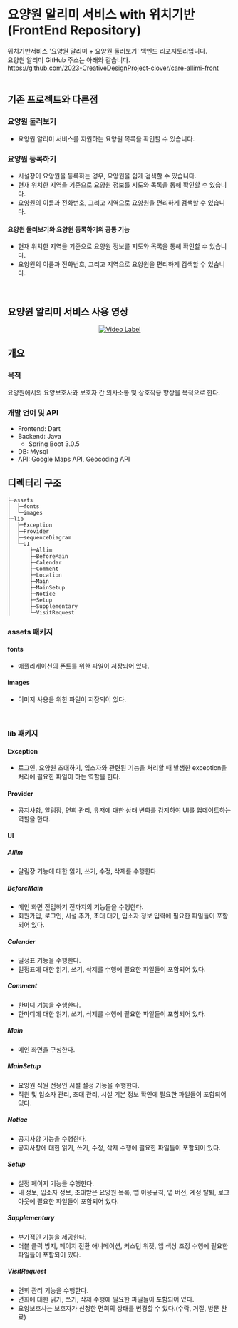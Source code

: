 # 요양원 알리미 서비스 with 위치기반(FrontEnd Repository)

위치기반서비스 '요양원 알리미 + 요양원 둘러보기' 백엔드 리포지토리입니다.<br/>
요양원 알리미 GitHub 주소는 아래와 같습니다.<br/>
https://github.com/2023-CreativeDesignProject-clover/care-allimi-front
<br/><br/>

## 기존 프로젝트와 다른점
### 요양원 둘러보기
- 요양원 알리미 서비스를 지원하는 요양원 목록을 확인할 수 있습니다.
  
### 요양원 등록하기
- 시설장이 요양원을 등록하는 경우, 요양원을 쉽게 검색할 수 있습니다.
- 현재 위치한 지역을 기준으로 요양원 정보를 지도와 목록을 통해 확인할 수 있습니다.
- 요양원의 이름과 전화번호, 그리고 지역으로 요양원을 편리하게 검색할 수 있습니다.
  
#### 요양원 둘러보기와 요양원 등록하기의 공통 기능
- 현재 위치한 지역을 기준으로 요양원 정보를 지도와 목록을 통해 확인할 수 있습니다.
- 요양원의 이름과 전화번호, 그리고 지역으로 요양원을 편리하게 검색할 수 있습니다.
<br/>

## 요양원 알리미 서비스 사용 영상
<div align="center">

[![Video Label](http://img.youtube.com/vi/QbvObXaFJps/sddefault.jpg)](https://youtu.be/QbvObXaFJps)

</div>

## 개요
### 목적
요양원에서의 요양보호사와 보호자 간 의사소통 및 상호작용 향상을 목적으로 한다.

### 개발 언어 및 API
- Frontend: Dart
- Backend: Java
  - Spring Boot 3.0.5
- DB: Mysql
- API: Google Maps API, Geocoding API

## 디렉터리 구조
```
├─assets
│  ├─fonts
│  └─images
├─lib
│  ├─Exception
│  ├─Provider
│  ├─sequenceDiagram
│  └─UI
│      ├─Allim
│      ├─BeforeMain
│      ├─Calendar
│      ├─Comment
│      ├─Location
│      ├─Main
│      ├─MainSetup
│      ├─Notice
│      ├─Setup
│      ├─Supplementary
│      └─VisitRequest
```
### assets 패키지
#### fonts 
- 애플리케이션의 폰트를 위한 파일이 저장되어 있다.

#### images
- 이미지 사용을 위한 파일이 저장되어 있다.
<br/>

### lib 패키지
#### Exception
- 로그인, 요양원 초대하기, 입소자와 관련된 기능을 처리할 때 발생한 exception을 처리에 필요한 파일이 하는 역할을 한다.

#### Provider
- 공지사항, 알림장, 면회 관리, 유저에 대한 상태 변화를 감지하여 UI를 업데이트하는 역할을 한다.

#### UI
##### Allim
- 알림장 기능에 대한 읽기, 쓰기, 수정, 삭제를 수행한다.

##### BeforeMain
- 메인 화면 진입하기 전까지의 기능들을 수행한다.
- 회원가입, 로그인, 시설 추가, 초대 대기, 입소자 정보 입력에 필요한 파일들이 포함되어 있다. 

##### Calender
- 일정표 기능을 수행한다.
- 일정표에 대한 읽기, 쓰기, 삭제를 수행에 필요한 파일들이 포함되어 있다.

##### Comment
- 한마디 기능을 수행한다.
- 한마디에 대한 읽기, 쓰기, 삭제를 수행에 필요한 파일들이 포함되어 있다.

##### Main
- 메인 화면을 구성한다. 
  
##### MainSetup
- 요양원 직원 전용인 시설 설정 기능을 수행한다.
- 직원 및 입소자 관리, 초대 관리, 시설 기본 정보 확인에 필요한 파일들이 포함되어 있다.

##### Notice
- 공지사항 기능을 수행한다. 
- 공지사항에 대한 읽기, 쓰기, 수정, 삭제 수행에 필요한 파일들이 포함되어 있다.

##### Setup
- 설정 페이지 기능을 수행한다.
- 내 정보, 입소자 정보, 초대받은 요양원 목록, 앱 이용규칙, 앱 버전, 계정 탈퇴, 로그아웃에 필요한 파일들이 포함되어 있다.
  
##### Supplementary
- 부가적인 기능을 제공한다.
- 더블 클릭 방지, 페이지 전환 애니메이션, 커스텀 위젯, 앱 색상 조정 수행에 필요한 파일들이 포함되어 있다.

##### VisitRequest
- 면회 관리 기능을 수행한다.
- 면회에 대한 읽기, 쓰기, 삭제 수행에 필요한 파일들이 포함되어 있다. 
- 요양보호사는 보호자가 신청한 면회의 상태를 변경할 수 있다.(수락, 거절, 방문 완료)
